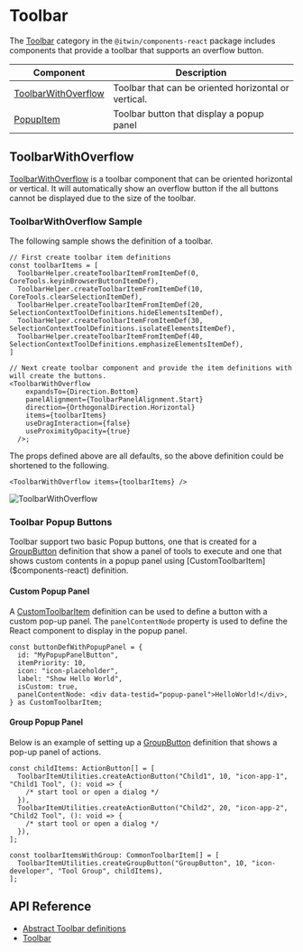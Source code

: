 # Toolbar

The [Toolbar]($components-react:Toolbar) category in the `@itwin/components-react` package includes
components that provide a toolbar that supports an overflow button.

| Component                                | Description                                          |
| ---------------------------------------- | ---------------------------------------------------- |
| [ToolbarWithOverflow]($components-react) | Toolbar that can be oriented horizontal or vertical. |
| [PopupItem]($components-react)           | Toolbar button that display a popup panel            |

## ToolbarWithOverflow

[ToolbarWithOverflow]($components-react) is a toolbar component that can be oriented horizontal or vertical. It will automatically show an overflow button if the all buttons cannot be displayed due to the size of the toolbar.

### ToolbarWithOverflow Sample

The following sample shows the definition of a toolbar.

```tsx
// First create toolbar item definitions
const toolbarItems = [
  ToolbarHelper.createToolbarItemFromItemDef(0, CoreTools.keyinBrowserButtonItemDef),
  ToolbarHelper.createToolbarItemFromItemDef(10, CoreTools.clearSelectionItemDef),
  ToolbarHelper.createToolbarItemFromItemDef(20, SelectionContextToolDefinitions.hideElementsItemDef),
  ToolbarHelper.createToolbarItemFromItemDef(30, SelectionContextToolDefinitions.isolateElementsItemDef),
  ToolbarHelper.createToolbarItemFromItemDef(40, SelectionContextToolDefinitions.emphasizeElementsItemDef),
]

// Next create toolbar component and provide the item definitions with will create the buttons.
<ToolbarWithOverflow
    expandsTo={Direction.Bottom}
    panelAlignment={ToolbarPanelAlignment.Start}
    direction={OrthogonalDirection.Horizontal}
    items={toolbarItems}
    useDragInteraction={false}
    useProximityOpacity={true}
  />;
```

The props defined above are all defaults, so the above definition could be shortened to the following.

```tsx
<ToolbarWithOverflow items={toolbarItems} />
```

![ToolbarWithOverflow](./images/toolbar.png "ToolbarWithOverflow Component")

### Toolbar Popup Buttons

Toolbar support two basic Popup buttons, one that is created for a [GroupButton]($appui-abstract) definition that show a panel of tools to execute and one that shows custom contents in a popup panel using [CustomToolbarItem]($components-react) definition.

#### Custom Popup Panel

A [CustomToolbarItem]($components-react) definition can be used to define a button with a custom pop-up panel. The `panelContentNode` property is used to define the React component to display in the popup panel.

```tsx
const buttonDefWithPopupPanel = {
  id: "MyPopupPanelButton",
  itemPriority: 10,
  icon: "icon-placeholder",
  label: "Show Hello World",
  isCustom: true,
  panelContentNode: <div data-testid="popup-panel">HelloWorld!</div>,
} as CustomToolbarItem;
```

#### Group Popup Panel

Below is an example of setting up a [GroupButton]($appui-abstract) definition that shows a pop-up panel of actions.

```tsx
const childItems: ActionButton[] = [
  ToolbarItemUtilities.createActionButton("Child1", 10, "icon-app-1", "Child1 Tool", (): void => {
    /* start tool or open a dialog */
  }),
  ToolbarItemUtilities.createActionButton("Child2", 20, "icon-app-2", "Child2 Tool", (): void => {
    /* start tool or open a dialog */
  }),
];

const toolbarItemsWithGroup: CommonToolbarItem[] = [
  ToolbarItemUtilities.createGroupButton("GroupButton", 10, "icon-developer", "Tool Group", childItems),
];
```

## API Reference

- [Abstract Toolbar definitions]($appui-abstract:Toolbar)
- [Toolbar]($components-react:Toolbar)
